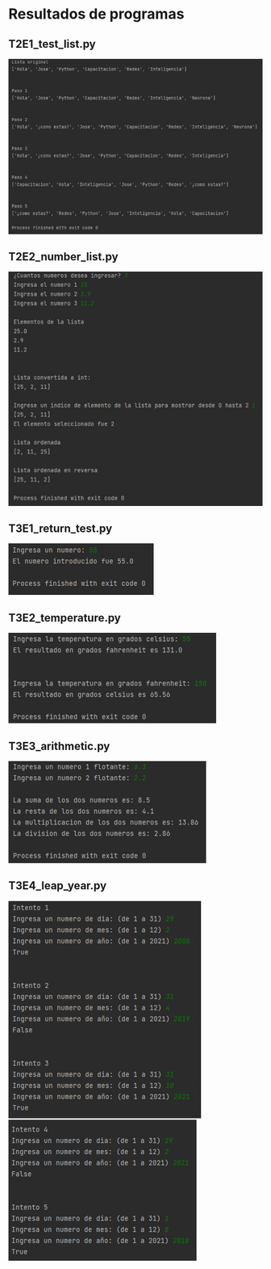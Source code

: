 # Resultados de programas

## T2E1_test_list.py
<img src="pictures\T2E1.jpg">

## T2E2_number_list.py
<img src="pictures\T2E2.jpg">

## T3E1_return_test.py
<img src="pictures\T3E1.jpg">

## T3E2_temperature.py
<img src="pictures\T3E2.jpg">

## T3E3_arithmetic.py
<img src="pictures\T3E3.jpg">
 
## T3E4_leap_year.py
<img src="pictures\T3E4_1.jpg">
<img src="pictures\T3E4_2.jpg">